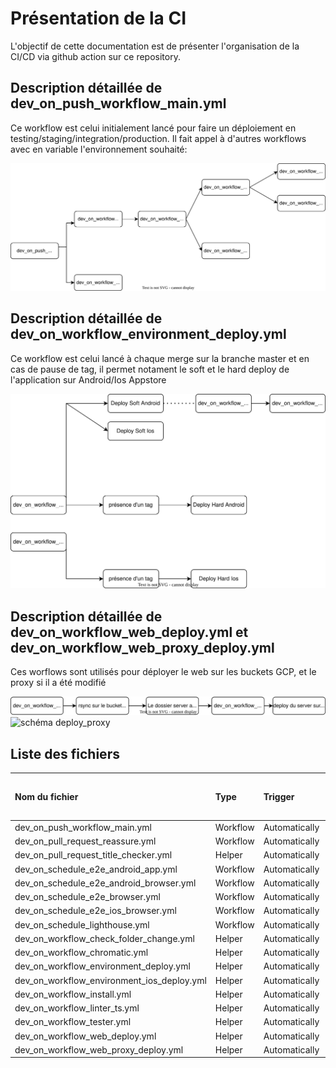# Présentation de la CI

L'objectif de cette documentation est de présenter l'organisation de la CI/CD via github action sur ce repository.

## Description détaillée de dev_on_push_workflow_main.yml

Ce workflow est celui initialement lancé pour faire un déploiement en testing/staging/integration/production. Il fait appel à d'autres workflows avec en variable l'environnement souhaité:

![schéma main](./doc/drawio/dev_on_push_workflow_main.drawio.svg)

## Description détaillée de dev_on_workflow_environment_deploy.yml

Ce workflow est celui lancé à chaque merge sur la branche master et en cas de pause de tag, il permet notament le soft et le hard deploy de l'application sur Android/Ios Appstore

![schéma deploy](./doc/drawio/dev_on_workflow_environment_deploy.drawio.svg)

## Description détaillée de dev_on_workflow_web_deploy.yml et dev_on_workflow_web_proxy_deploy.yml

Ces worflows sont utilisés pour déployer le web sur les buckets GCP, et le proxy si il a été modifié

![schéma deploy_web](./doc/drawio/dev_on_workflow_web_deploy.drawio.svg)
![schéma deploy_proxy](./doc/drawio/dev_on_workflow_web_proxy_deploy.drawio.svg)

## Liste des fichiers

| Nom du fichier                             | Type     | Trigger       | Liens vers les runs                                                                                                  |
| :----------------------------------------- | :------- | :------------ | :------------------------------------------------------------------------------------------------------------------- |
| dev_on_push_workflow_main.yml              | Workflow | Automatically | [runs](https://github.com/pass-culture/pass-culture-main/actions/workflows/dev_on_push_workflow_main.yml)            |
| dev_on_pull_request_reassure.yml           | Workflow | Automatically | [runs](https://github.com/pass-culture/pass-culture-app-native/actions/workflows/dev_on_pull_request_reassure.yml)   |
| dev_on_pull_request_title_checker.yml      | Helper   | Automatically |                                                                                                                      |
| dev_on_schedule_e2e_android_app.yml        | Workflow | Automatically | [runs](https://github.com/pass-culture/pass-culture-main/actions/workflows/e2e-android-app.yml)                      |
| dev_on_schedule_e2e_android_browser.yml    | Workflow | Automatically | [runs](https://github.com/pass-culture/pass-culture-main/actions/workflows/e2e-android-browser.yml)                  |
| dev_on_schedule_e2e_browser.yml            | Workflow | Automatically | [runs](https://github.com/pass-culture/pass-culture-main/actions/workflows/e2e-browser.yml)                          |
| dev_on_schedule_e2e_ios_browser.yml        | Workflow | Automatically | [runs](https://github.com/pass-culture/pass-culture-main/actions/workflows/e2e-ios-browser.yml)                      |
| dev_on_schedule_lighthouse.yml             | Workflow | Automatically | [runs](https://github.com/pass-culture/pass-culture-app-native/actions/workflows/dev_on_schedule_lighthouse.yml)     |
| dev_on_workflow_check_folder_change.yml    | Helper   | Automatically |                                                                                                                      |
| dev_on_workflow_chromatic.yml              | Helper   | Automatically | [runs](https://github.com/pass-culture/pass-culture-app-native/actions/workflows/dev_on_push_workflow_chromatic.yml) |
| dev_on_workflow_environment_deploy.yml     | Helper   | Automatically |                                                                                                                      |
| dev_on_workflow_environment_ios_deploy.yml | Helper   | Automatically |                                                                                                                      |
| dev_on_workflow_install.yml                | Helper   | Automatically |                                                                                                                      |
| dev_on_workflow_linter_ts.yml              | Helper   | Automatically |                                                                                                                      |
| dev_on_workflow_tester.yml                 | Helper   | Automatically |                                                                                                                      |
| dev_on_workflow_web_deploy.yml             | Helper   | Automatically |                                                                                                                      |
| dev_on_workflow_web_proxy_deploy.yml       | Helper   | Automatically |                                                                                                                      |
